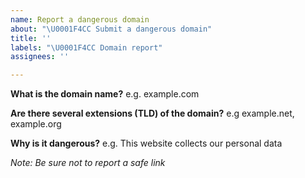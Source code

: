 ```yaml
---
name: Report a dangerous domain
about: "\U0001F4CC Submit a dangerous domain"
title: ''
labels: "\U0001F4CC Domain report"
assignees: ''

---
```


**What is the domain name?**
e.g. example.com

**Are there several extensions (TLD) of the domain?**
e.g example.net, example.org

**Why is it dangerous?**
e.g. This website collects our personal data


_Note: Be sure not to report a safe link_

